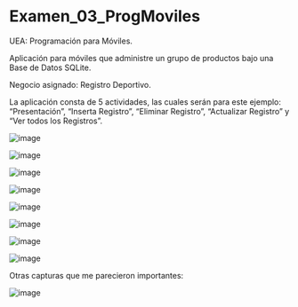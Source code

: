 # Examen_03_ProgMoviles

UEA: Programación para Móviles.

Aplicación para móviles que administre un grupo de productos bajo una Base de Datos SQLite.

Negocio asignado: Registro Deportivo.

La aplicación consta de 5 actividades, las cuales serán para este ejemplo: “Presentación”, “Inserta Registro”, “Eliminar Registro”, “Actualizar Registro” y “Ver todos los Registros”.

![image](https://user-images.githubusercontent.com/72325257/171813408-e1fd4557-8d26-4fe1-8792-db3a9118034b.png)

![image](https://user-images.githubusercontent.com/72325257/171813453-d248a375-cf37-4e3f-842a-3aee631d0e00.png)

![image](https://user-images.githubusercontent.com/72325257/171813499-962f4d9d-c670-47b3-adb0-7fef937c1858.png)

![image](https://user-images.githubusercontent.com/72325257/171813536-9b6f5c84-23d8-4b21-9cb2-717d39d86e77.png)

![image](https://user-images.githubusercontent.com/72325257/171813570-6d405368-98e7-47e2-b5a1-c7e351904fa1.png)

![image](https://user-images.githubusercontent.com/72325257/171813603-1f3dabf9-dae0-4a42-9bb0-ffb1bf0b081a.png)

![image](https://user-images.githubusercontent.com/72325257/171813645-d60ce79f-0e3c-44d5-af69-456def01b5c5.png)

![image](https://user-images.githubusercontent.com/72325257/171813670-75afd1d3-5a0d-4982-a595-2173565db896.png)

Otras capturas que me parecieron importantes:

![image](https://user-images.githubusercontent.com/72325257/171813704-e79fe9ba-0d39-4498-856a-7e739f6c5979.png)
